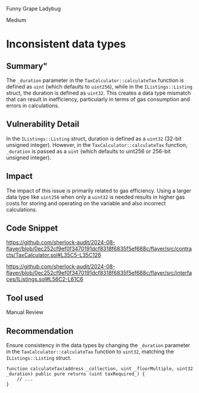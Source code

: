 Funny Grape Ladybug

Medium

# Inconsistent data types

## Summary"
The `_duration` parameter in the `TaxCalculator::calculateTax` function is defined as `uint` (which defaults to `uint256`), while in the `IListings::Listing` struct, the duration is defined as `uint32`. This creates a data type mismatch that can result in inefficiency, particularly in terms of gas consumption and errors in calculations.

## Vulnerability Detail
In the `IListings::Listing` struct, duration is defined as a `uint32` (32-bit unsigned integer). However, in the `TaxCalculator::calculateTax` function, `_duration` is passed as a `uint` (which defaults to uint256 or 256-bit unsigned integer). 

## Impact
The impact of this issue is primarily related to gas efficiency. Using a larger data type like `uint256` when only a `uint32` is needed results in higher gas costs for storing and operating on the variable and also incorrect calculations.

## Code Snippet
https://github.com/sherlock-audit/2024-08-flayer/blob/0ec252cf9ef0f3470191dcf8318f6835f5ef688c/flayer/src/contracts/TaxCalculator.sol#L35C5-L35C126

https://github.com/sherlock-audit/2024-08-flayer/blob/0ec252cf9ef0f3470191dcf8318f6835f5ef688c/flayer/src/interfaces/IListings.sol#L56C2-L61C6

## Tool used

Manual Review

## Recommendation
Ensure consistency in the data types by changing the `_duration` parameter in the `TaxCalculator::calculateTax` function to `uint32`, matching the `IListings::Listing` struct. 

```solidity
function calculateTax(address _collection, uint _floorMultiple, uint32 _duration) public pure returns (uint taxRequired_) {
    // ...
}
```